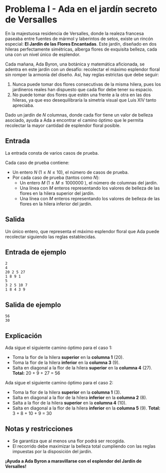 # Problema I - Ada en el jardín secreto de Versalles

En la majestuosa residencia de Versalles, donde la realeza francesa paseaba
entre fuentes de mármol y laberintos de setos, existe un rincón especial: **El
Jardín de las Flores Encantadas**. Este jardín, diseñado en dos hileras
perfectamente simétricas, alberga flores de exquisita belleza, cada una con un
nivel único de esplendor.

Cada mañana, Ada Byron, una botánica y matemática aficionada, se adentra en
este jardín con un desafío: recolectar el máximo esplendor floral sin romper la
armonía del diseño. Así, hay reglas estrictas que debe seguir:
1. Nunca puede tomar dos flores consecutivas de la misma hilera, pues los
   jardineros reales han dispuesto que cada flor debe tener su espacio.
2. No puede tomar dos flores que estén una frente a la otra en las dos hileras,
   ya que eso desequilibraría la simetría visual que Luis XIV tanto apreciaba.

Dado un jardín de $N$ columnas, donde cada flor tiene un valor de belleza
asociado, ayuda a Ada a encontrar el camino óptimo que le permita recolectar la
mayor cantidad de esplendor floral posible.

## Entrada
La entrada consta de varios casos de prueba.

Cada caso de prueba contiene:
- Un entero $N$ ($1 \leq N \leq 10$), el número de casos de prueba.
- Por cada caso de prueba (tantos como $N$):
    - Un entero $M$ ($1 \leq M \leq 1000000$ ), el número de columnas del
      jardín.
    - Una línea con $M$ enteros representando los valores de belleza de las
      flores en la hilera superior del jardín.
    - Una línea con $M$ enteros representando los valores de belleza de las
      flores en la hilera inferior del jardín.

## Salida
Un único entero, que representa el máximo esplendor floral que Ada puede
recolectar siguiendo las reglas establecidas.

## Entrada de ejemplo
```
2
4
20 2 5 27
1 8 9 1
5
3 2 5 10 7
1 8 4 3 9
```

## Salida de ejemplo
```
56
30
```

## Explicación
Ada sigue el siguiente camino óptimo para el caso 1:
- Toma la flor de la hilera **superior** en la **columna 1** (20).
- Toma la flor de la hilera **inferior** en la **columna 3** (9).
- Salta en diagonal a la flor de la hilera **superior** en la **columna 4** (27).
**Total:** 20 + 9 + 27 = 56


Ada sigue el siguiente camino óptimo para el caso 2:
- Toma la flor de la hilera **superior** en la **columna 1** (3).
- Salta en diagonal a la flor de la hilera **inferior** en la **columna 2** (8).
- Salta a la flor de la hilera **superior** en la **columna 4** (10).
- Salta en diagonal a la flor de la hilera **inferior** en la **columna 5** (9).
**Total:** 3 + 8 + 10 + 9 = 30

## Notas y restricciones
- Se garantiza que al menos una flor podrá ser recogida.
- El recorrido debe maximizar la belleza total cumpliendo con las reglas
  impuestas por la disposición del jardín.

**¡Ayuda a Ada Byron a maravillarse con el esplendor del Jardín de Versalles!**

